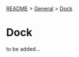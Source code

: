 [README](../../README.md) > [General](general_overview.md) > [Dock](dock.md)

# Dock

to be added...
